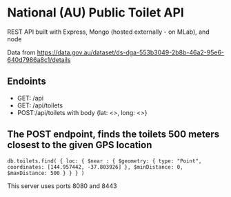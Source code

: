 # National (AU) Public Toilet API

REST API built with Express, Mongo (hosted externally - on MLab), and node

Data from https://data.gov.au/dataset/ds-dga-553b3049-2b8b-46a2-95e6-640d7986a8c1/details

## Endoints

- GET: /api
- GET: /api/toilets
- POST:/api/toilets with body {lat: <>, long: <>}

## The POST endpoint, finds the toilets 500 meters closest to the given GPS location

`db.toilets.find( { loc: { $near : { $geometry: { type: "Point", coordinates: [144.957442, -37.803926] }, $minDistance: 0, $maxDistance: 500 } } } )`

This server uses ports 8080 and 8443
